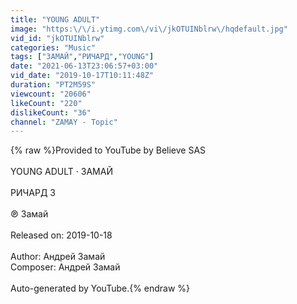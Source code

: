 ```yaml
---
title: "YOUNG ADULT"
image: "https:\/\/i.ytimg.com\/vi\/jkOTUINblrw\/hqdefault.jpg"
vid_id: "jkOTUINblrw"
categories: "Music"
tags: ["ЗАМАЙ","РИЧАРД","YOUNG"]
date: "2021-06-13T23:06:57+03:00"
vid_date: "2019-10-17T10:11:48Z"
duration: "PT2M59S"
viewcount: "20606"
likeCount: "220"
dislikeCount: "36"
channel: "ZAMAY - Topic"
---
```

{% raw %}Provided to YouTube by Believe SAS<br /><br />YOUNG ADULT · ЗАМАЙ<br /><br />РИЧАРД 3<br /><br />℗ Замай<br /><br />Released on: 2019-10-18<br /><br />Author: Андрей Замай<br />Composer: Андрей Замай<br /><br />Auto-generated by YouTube.{% endraw %}

